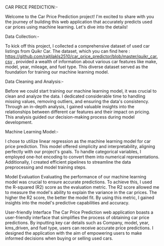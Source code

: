 CAR PRICE PREDICTION:-


Welcome to the Car Price Prediction project! I'm excited to share with you the journey of building this web application that accurately predicts used car prices using machine learning. Let's dive into the details!

Data Collection:-


To kick off this project, I collected a comprehensive dataset of used car listings from Quikr Car. The dataset, which you can find here : https://github.com/rajtilakls2510/car_price_predictor/blob/master/quikr_car.csv
, provided a wealth of information about various car features like make, model, year, mileage, and fuel type. This diverse dataset served as the foundation for training our machine learning model.

Data Cleaning and Analysis:-

Before we could start training our machine learning model, it was crucial to clean and analyze the data. I dedicated considerable time to handling missing values, removing outliers, and ensuring the data's consistency. Through an in-depth analysis, I gained valuable insights into the relationships between different car features and their impact on pricing. This analysis guided our decision-making process during model development.

Machine Learning Model:-

I chose to utilize linear regression as the machine learning model for car price prediction. This model offered simplicity and interpretability, aligning perfectly with our project's goals. To handle categorical variables, I employed one-hot encoding to convert them into numerical representations. Additionally, I created efficient pipelines to streamline the data preprocessing and model training steps.

Model Evaluation
Evaluating the performance of our machine learning model was crucial to ensure accurate predictions. To achieve this, I used the R-squared (R2) score as the evaluation metric. The R2 score allowed me to measure the model's ability to explain the variance in the car prices. The higher the R2 score, the better the model fit. By using this metric, I gained insights into the model's predictive capabilities and accuracy.

User-friendly Interface
The Car Price Prediction web application boasts a user-friendly interface that simplifies the process of obtaining car price predictions. By inputting key car details such as Company, model, year, kms_driven, and fuel type, users can receive accurate price predictions. I designed the application with the aim of empowering users to make informed decisions when buying or selling used cars.

